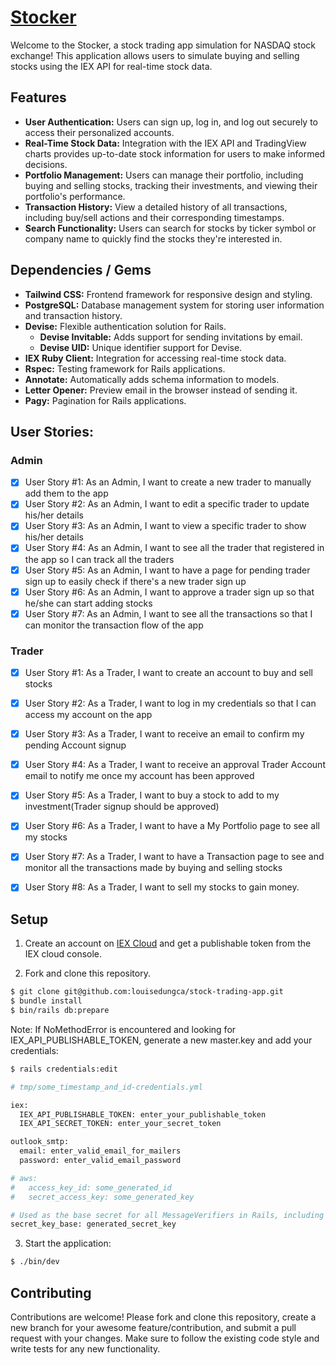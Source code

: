 # [Stocker](https://stocker-twbl.onrender.com/)

Welcome to the Stocker, a stock trading app simulation for NASDAQ stock exchange! This application allows users to simulate buying and selling stocks using the IEX API for real-time stock data.

## Features
- **User Authentication:** Users can sign up, log in, and log out securely to access their personalized accounts.
- **Real-Time Stock Data:** Integration with the IEX API and TradingView charts provides up-to-date stock information for users to make informed decisions.
- **Portfolio Management:** Users can manage their portfolio, including buying and selling stocks, tracking their investments, and viewing their portfolio's performance.
- **Transaction History:** View a detailed history of all transactions, including buy/sell actions and their corresponding timestamps.
- **Search Functionality:** Users can search for stocks by ticker symbol or company name to quickly find the stocks they're interested in.

## Dependencies / Gems
- **Tailwind CSS:** Frontend framework for responsive design and styling.
- **PostgreSQL:** Database management system for storing user information and transaction history.
- **Devise:** Flexible authentication solution for Rails.
  - **Devise Invitable:** Adds support for sending invitations by email.
  - **Devise UID:** Unique identifier support for Devise.
- **IEX Ruby Client:** Integration for accessing real-time stock data.
- **Rspec:** Testing framework for Rails applications.
- **Annotate:** Automatically adds schema information to models.
- **Letter Opener:** Preview email in the browser instead of sending it.
- **Pagy:** Pagination for Rails applications.

## User Stories:
### Admin 
- [x] User Story #1: As an Admin, I want to create a new trader to manually add them to the app 
- [x] User Story #2: As an Admin, I want to edit a specific trader to update his/her details 
- [x] User Story #3: As an Admin, I want to view a specific trader to show his/her details 
- [x] User Story #4: As an Admin, I want to see all the trader that registered in the app so I can track all the traders 
- [x] User Story #5: As an Admin, I want to have a page for pending trader sign up to easily check if there's a new trader sign up 
- [x] User Story #6: As an Admin, I want to approve a trader sign up so that he/she can start adding stocks
- [x] User Story #7: As an Admin, I want to see all the transactions so that I can monitor the transaction flow of the app

### Trader
- [x] User Story #1: As a Trader, I want to create an account to buy and sell stocks
- [x] User Story #2: As a Trader, I want to log in my credentials so that I can access my account on the app
- [x] User Story #3: As a Trader, I want to receive an email to confirm my pending Account signup
- [x] User Story #4: As a Trader, I want to receive an approval Trader Account email to notify me once my account has been approved
- [x] User Story #5: As a Trader, I want to buy a stock to add to my investment(Trader signup should be approved)
- [x] User Story #6: As a Trader, I want to have a My Portfolio page to see all my stocks
- [x] User Story #7: As a Trader, I want to have a Transaction page to see and monitor all the transactions made by buying and selling stocks
- [x] User Story #8: As a Trader, I want to sell my stocks to gain money.


## Setup
1. Create an account on [IEX Cloud](https://iexcloud.io/) and get a publishable token from the IEX cloud console.

2. Fork and clone this repository.
```bash
$ git clone git@github.com:louisedungca/stock-trading-app.git
$ bundle install
$ bin/rails db:prepare
```
Note: If NoMethodError is encountered and looking for IEX_API_PUBLISHABLE_TOKEN, generate a new master.key and add your credentials:
```bash
$ rails credentials:edit
```
```bash
# tmp/some_timestamp_and_id-credentials.yml

iex:
  IEX_API_PUBLISHABLE_TOKEN: enter_your_publishable_token
  IEX_API_SECRET_TOKEN: enter_your_secret_token

outlook_smtp:
  email: enter_valid_email_for_mailers
  password: enter_valid_email_password

# aws:
#   access_key_id: some_generated_id
#   secret_access_key: some_generated_key

# Used as the base secret for all MessageVerifiers in Rails, including the one protecting cookies.
secret_key_base: generated_secret_key
```

3. Start the application:
```bash
$ ./bin/dev
```

## Contributing
Contributions are welcome! Please fork and clone this repository, create a new branch for your awesome feature/contribution, and submit a pull request with your changes. Make sure to follow the existing code style and write tests for any new functionality.
